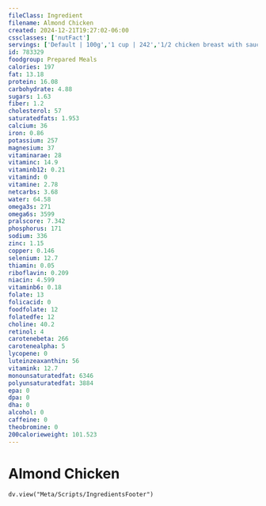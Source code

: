 ```yaml
---
fileClass: Ingredient
filename: Almond Chicken
created: 2024-12-21T19:27:02-06:00
cssclasses: ['nutFact']
servings: ['Default | 100g','1 cup | 242','1/2 chicken breast with sauce | 128']
id: 783329
foodgroup: Prepared Meals
calories: 197
fat: 13.18
protein: 16.08
carbohydrate: 4.88
sugars: 1.63
fiber: 1.2
cholesterol: 57
saturatedfats: 1.953
calcium: 36
iron: 0.86
potassium: 257
magnesium: 37
vitaminarae: 28
vitaminc: 14.9
vitaminb12: 0.21
vitamind: 0
vitamine: 2.78
netcarbs: 3.68
water: 64.58
omega3s: 271
omega6s: 3599
pralscore: 7.342
phosphorus: 171
sodium: 336
zinc: 1.15
copper: 0.146
selenium: 12.7
thiamin: 0.05
riboflavin: 0.209
niacin: 4.599
vitaminb6: 0.18
folate: 13
folicacid: 0
foodfolate: 12
folatedfe: 12
choline: 40.2
retinol: 4
carotenebeta: 266
carotenealpha: 5
lycopene: 0
luteinzeaxanthin: 56
vitamink: 12.7
monounsaturatedfat: 6346
polyunsaturatedfat: 3884
epa: 0
dpa: 0
dha: 0
alcohol: 0
caffeine: 0
theobromine: 0
200calorieweight: 101.523
---
```


# Almond Chicken

```dataviewjs
dv.view("Meta/Scripts/IngredientsFooter")
```